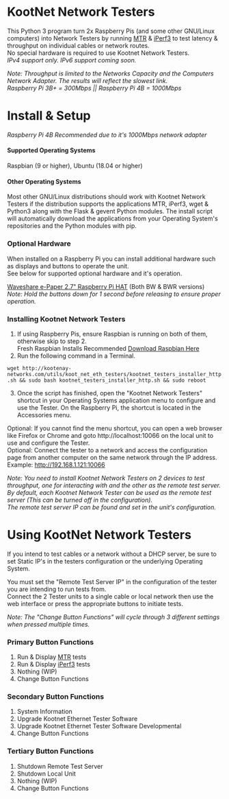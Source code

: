 # KootNet Network Testers
This Python 3 program turn 2x Raspberry Pis (and some other GNU/Linux computers) into Network Testers by running 
[MTR](https://www.bitwizard.nl/mtr/) & [iPerf3](https://iperf.fr/) 
to test latency & throughput on individual cables or network routes.  
No special hardware is required to use Kootnet Network Testers.  
_IPv4 support only.  IPv6 support coming soon._

_Note: Throughput is limited to the Networks Capacity and the Computers Network Adapter. The results will reflect the slowest link.  
Raspberry Pi 3B+ = 300Mbps || Raspberry Pi 4B = 1000Mbps_

Install & Setup
====================
_Raspberry Pi 4B Recommended due to it's 1000Mbps network adapter_  
#### Supported Operating Systems
Raspbian (9 or higher), Ubuntu (18.04 or higher)  
#### Other Operating Systems
Most other GNU/Linux distributions should work with Kootnet Network Testers if the distribution supports the applications
MTR, iPerf3, wget & Python3 along with the Flask & gevent Python modules.
The install script will automatically download the applications from your Operating System's repositories
and the Python modules with pip.

### Optional Hardware
When installed on a Raspberry Pi you can install additional hardware such as displays and buttons to operate the unit.  
See below for supported optional hardware and it's operation.  

[Waveshare e-Paper 2.7" Raspberry Pi HAT](https://www.waveshare.com/wiki/2.7inch_e-Paper_HAT) (Both BW & BWR versions)  
_Note: Hold the buttons down for 1 second before releasing to ensure proper operation._

### Installing Kootnet Network Testers
1. If using Raspberry Pis, ensure Raspbian is running on both of them, otherwise skip to step 2.  
Fresh Raspbian Installs Recommended [Download Raspbian Here](https://www.raspberrypi.org/downloads/)
2. Run the following command in a Terminal.

```wget http://kootenay-networks.com/utils/koot_net_eth_testers/kootnet_testers_installer_http.sh && sudo bash kootnet_testers_installer_http.sh && sudo reboot```

3. Once the script has finished, open the "Kootnet Network Testers" shortcut in your Operating Systems application menu to configure and use the Tester.
On the Raspberry Pi, the shortcut is located in the Accessories menu.

Optional: If you cannot find the menu shortcut, you can open a web browser like Firefox or Chrome and goto http://localhost:10066 on the local unit to use and configure the Tester.  
Optional: Connect the tester to a network and access the configuration page from another computer on the same network through the IP address. Example: http://192.168.1.121:10066

_Note: You need to install Kootnet Network Testers on 2 devices to test throughput, one for interacting with and the other as the remote test server.
By default, each Kootnet Network Tester can be used as the remote test server (This can be turned off in the configuration).  
The remote test server IP can be found and set in the unit's configuration._ 

Using KootNet Network Testers
====================
If you intend to test cables or a network without a DHCP server, be sure to set Static IP's in the testers configuration or the underlying Operating System.

You must set the "Remote Test Server IP" in the configuration of the tester you are intending to run tests from.  
Connect the 2 Tester units to a single cable or local network then use the web interface or press the appropriate buttons to initiate tests.  

_Note: The "Change Button Functions" will cycle through 3 different settings when pressed multiple times._

### Primary Button Functions
1. Run & Display [MTR](https://www.bitwizard.nl/mtr/) tests
2. Run & Display [iPerf3](https://iperf.fr/) tests
3. Nothing (WIP)
4. Change Button Functions

### Secondary Button Functions
1. System Information
2. Upgrade Kootnet Ethernet Tester Software
3. Upgrade Kootnet Ethernet Tester Software Developmental
4. Change Button Functions

### Tertiary Button Functions
1. Shutdown Remote Test Server
2. Shutdown Local Unit
3. Nothing (WIP)
4. Change Button Functions
